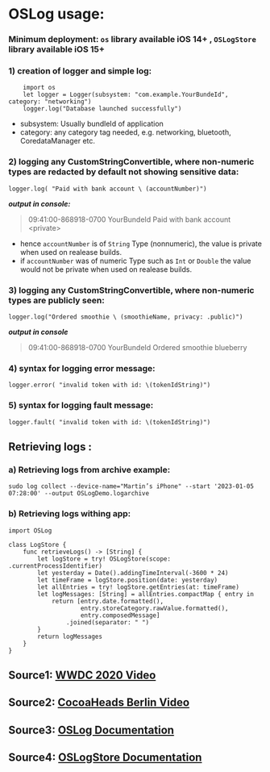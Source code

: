 # OSLog usage:

### Minimum deployment: `os` library available iOS 14+ , `OSLogStore` library available iOS 15+
### 1) creation of logger and simple log:

```
    import os
    let logger = Logger(subsystem: "com.example.YourBundeId", category: "networking")
    logger.log("Database launched successfully")
```

 - subsystem: Usually bundleId of application
 - category: any category tag needed, e.g. networking, bluetooth, CoredataManager etc.
 
 
 ###  2) logging any CustomStringConvertible, where non-numeric types are redacted by default not showing sensitive data:
 `
    logger.log( "Paid with bank account \ (accountNumber)")
 `
 
***output in console:*** 
> 09:41:00-868918-0700  YourBundeId  Paid with bank account \<private\>

- hence `accountNumber` is of `String` Type (nonnumeric), the value is private when used on realease builds. 
- if `accountNumber` was  of numeric Type such as `Int` or `Double`  the value would not be private when used on realease builds. 


 ###  3) logging any CustomStringConvertible, where non-numeric types are publicly seen:
 `logger.log("Ordered smoothie \ (smoothieName, privacy: .public)")`
 
***output in console***
> 09:41:00-868918-0700  YourBundeId  Ordered smoothie blueberry

 ###  4) syntax for logging error message:
 `logger.error( "invalid token with id: \(tokenIdString)")`
 
  ### 5) syntax for logging fault message:
 `logger.fault( "invalid token with id: \(tokenIdString)")`

 ##  Retrieving logs :
 
 ###  a) Retrieving logs from archive example:

  `sudo log collect --device-name="Martin’s iPhone" --start '2023-01-05 07:28:00' --output OSLogDemo.logarchive`
  
  ###  b) Retrieving logs withing app:
```
import OSLog

class LogStore {
    func retrieveLogs() -> [String] {
        let logStore = try! OSLogStore(scope: .currentProcessIdentifier)
        let yesterday = Date().addingTimeInterval(-3600 * 24)
        let timeFrame = logStore.position(date: yesterday)
        let allEntries = try! logStore.getEntries(at: timeFrame)
        let logMessages: [String] = allEntries.compactMap { entry in
            return [entry.date.formatted(),
                    entry.storeCategory.rawValue.formatted(),
                    entry.composedMessage]
                .joined(separator: " ")
        }
        return logMessages
    }
}
```


 
## Source1: [WWDC 2020 Video](https://developer.apple.com/videos/play/wwdc2020/10168/)
## Source2: [CocoaHeads Berlin Video](https://www.youtube.com/watch?v=oHxxkWhOSK0)
## Source3: [OSLog Documentation](https://developer.apple.com/documentation/oslog)
## Source4: [OSLogStore Documentation](https://developer.apple.com/documentation/oslog/oslogstore)
 
 
 
